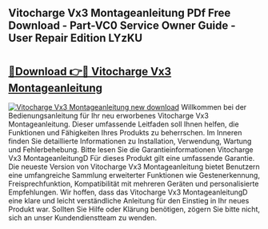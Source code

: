 ## Vitocharge Vx3 Montageanleitung PDf Free Download - Part-VC0 Service Owner Guide - User Repair Edition LYzKU

# <h2><a href="http://df6s0fx.blite.top/?on=Vitocharge+Vx3+Montageanleitung">🔗Download 👉🔴 Vitocharge Vx3 Montageanleitung</a></h2>

[![Vitocharge Vx3 Montageanleitung new download](https://i.imgur.com/lujVjoI.png)](http://df6s0fx.blite.top/?on=Vitocharge+Vx3+Montageanleitung)
Willkommen bei der Bedienungsanleitung für Ihr neu erworbenes Vitocharge Vx3 Montageanleitung. Dieser umfassende Leitfaden soll Ihnen helfen, die Funktionen und Fähigkeiten Ihres Produkts zu beherrschen. Im Inneren finden Sie detaillierte Informationen zu Installation, Verwendung, Wartung und Fehlerbehebung. Bitte lesen Sie die Garantieinformationen Vitocharge Vx3 MontageanleitungD Für dieses Produkt gilt eine umfassende Garantie. Die neueste Version von Vitocharge Vx3 Montageanleitung bietet Benutzern eine umfangreiche Sammlung erweiterter Funktionen wie Gestenerkennung, Freisprechfunktion, Kompatibilität mit mehreren Geräten und personalisierte Empfehlungen. Wir hoffen, dass das Vitocharge Vx3 MontageanleitungD eine klare und leicht verständliche Anleitung für den Einstieg in Ihr neues Produkt war. Sollten Sie Hilfe oder Klärung benötigen, zögern Sie bitte nicht, sich an unser Kundendienstteam zu wenden.
